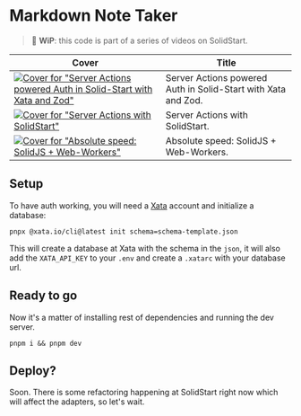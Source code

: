 # Markdown Note Taker

> 🚧 **WiP**: this code is part of a series of videos on SolidStart.

| Cover | Title |
| --- | --- | 
| [![Cover for "Server Actions powered Auth in Solid-Start with Xata and Zod"](https://i.ytimg.com/vi/Ll2zt2m5Z5A/mqdefault.jpg)](https://www.youtube.com/watch?v=v5Usqqax4xE) |  Server Actions powered Auth in Solid-Start with Xata and Zod. |
| [![Cover for "Server Actions with SolidStart"](https://i.ytimg.com/vi/ueNUEJ4vxFQ/mqdefault.jpg)](https://www.youtube.com/watch?v=ueNUEJ4vxFQ) |  Server Actions with SolidStart. |
| [![Cover for "Absolute speed: SolidJS + Web-Workers"](https://i.ytimg.com/vi/Ll2zt2m5Z5A/mqdefault.jpg)](https://youtube.com/watch?v=Ll2zt2m5Z5A) |  Absolute speed: SolidJS + Web-Workers. |

## Setup

To have auth working, you will need a [Xata](https://xata.io) account and initialize a database:

```
pnpx @xata.io/cli@latest init schema=schema-template.json
```

This will create a database at Xata with the schema in the `json`, it will also add the `XATA_API_KEY` to your `.env` and create a `.xatarc` with your database url.

## Ready to go

Now it's a matter of installing rest of dependencies and running the dev server.

```
pnpm i && pnpm dev
```

## Deploy?

Soon. There is some refactoring happening at SolidStart right now which will affect the adapters, so let's wait.
